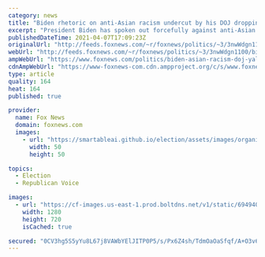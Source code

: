 ```yaml
---
category: news
title: "Biden rhetoric on anti-Asian racism undercut by his DOJ dropping Yale lawsuit, advocates say"
excerpt: "President Biden has spoken out forcefully against anti-Asian racism, but the sincerity of his words is called into question by his administration's decision to drop a lawsuit against Yale University for allegedly discriminating against Asian applicants, advocates tell Fox News. "
publishedDateTime: 2021-04-07T17:09:23Z
originalUrl: "http://feeds.foxnews.com/~r/foxnews/politics/~3/3nwWdgn1100/biden-asian-racism-doj-yale-lawsuit-affirmative-action"
webUrl: "http://feeds.foxnews.com/~r/foxnews/politics/~3/3nwWdgn1100/biden-asian-racism-doj-yale-lawsuit-affirmative-action"
ampWebUrl: "https://www.foxnews.com/politics/biden-asian-racism-doj-yale-lawsuit-affirmative-action.amp"
cdnAmpWebUrl: "https://www-foxnews-com.cdn.ampproject.org/c/s/www.foxnews.com/politics/biden-asian-racism-doj-yale-lawsuit-affirmative-action.amp"
type: article
quality: 164
heat: 164
published: true

provider:
  name: Fox News
  domain: foxnews.com
  images:
    - url: "https://smartableai.github.io/election/assets/images/organizations/foxnews.com-50x50.jpg"
      width: 50
      height: 50

topics:
  - Election
  - Republican Voice

images:
  - url: "https://cf-images.us-east-1.prod.boltdns.net/v1/static/694940094001/8ad54a7b-ec78-41e7-bcc2-bab92767adf4/cc86f5f8-7e72-473c-832b-b7869347ef71/1280x720/match/image.jpg"
    width: 1280
    height: 720
    isCached: true

secured: "0CV3hg5S5yYu8L67j8VAWbYElJITP0P5/s/Px6Z4sh/TdmOaOaSfqf/A+O3v6l2c7pQuPoKvrdxKZdj0wcaUB+nuxdc6nG93zvczsRMJGH9HbwiMk0f+F4ZvFpLtOlOOX0G0Kw/QQtKi6cAR5lUhDTLZryIFW4zmxlykOnCGe9P+pdjfigyrxc3la4tOdGeKVlQP570Ko9gsjVy2Fk+tH2BD8VwwUAYQ4127biwHA/U4iw1tg0V31RDSbhKeyGvs8Lr3G62CyFqHHdzMl8wFKbzmqC39bc/U9dIADc5olPyF2eDb5chGHcvRFzwuiXRpZRaortRzcBZY0LfbVuEMw/l4550DwS3iqoTlcEOpOLY=;i01qP0DXKf8KOZcfNSsdeA=="
---
```



